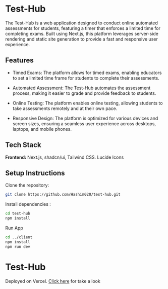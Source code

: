 
# Test-Hub


The Test-Hub is a web application designed to conduct online automated assessments for students, featuring a timer that enforces a limited time for completing exams. Built using Next.js, this platform leverages server-side rendering and static site generation to provide a fast and responsive user experience.

## Features

- Timed Exams:  The platform allows for timed exams, enabling educators to set a limited time frame for students to complete their assessments.

- Automated Assessment:  The Test-Hub automates the assessment process, making it easier to grade and provide feedback to students.

- Online Testing:  The platform enables online testing, allowing students to take assessments remotely and at their own pace.

- Responsive Design: The platform is optimized for various devices and screen sizes, ensuring a seamless user experience across desktops, laptops, and mobile phones.



## Tech Stack
**Frontend:** Next.js,
shadcn/ui,
Tailwind CSS.
Lucide Icons




## Setup Instructions

Clone the repository:

```bash
git clone https://github.com/Hashim020/test-hub.git

```

Install dependencies :
    
```bash
cd test-hub
npm install

```


Run App

```bash
cd ../client
npm install
npm run dev

```

# Test-Hub

Deployed on Vercel. [Click here](https://test-hub-nine.vercel.app/) for take a look
